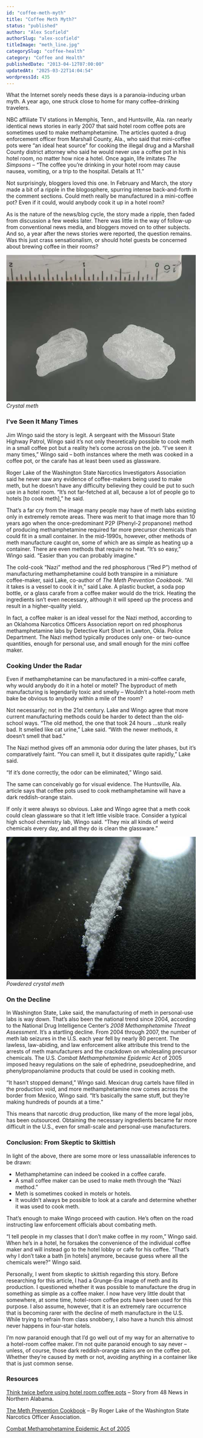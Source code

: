 ```yaml
---
id: "coffee-meth-myth"
title: "Coffee Meth Myth?"
status: "published"
author: "Alex Scofield"
authorSlug: "alex-scofield"
titleImage: "meth_line.jpg"
categorySlug: "coffee-health"
category: "Coffee and Health"
publishedDate: "2013-04-12T07:00:00"
updatedAt: "2025-03-22T14:04:54"
wordpressId: 435
---
```


What the Internet sorely needs these days is a paranoia-inducing urban myth. A year ago, one struck close to home for many coffee-drinking travelers.

NBC affiliate TV stations in Memphis, Tenn., and Huntsville, Ala. ran nearly identical news stories in early 2007 that said hotel room coffee pots are sometimes used to make methamphetamine. The articles quoted a drug enforcement officer from Marshall County, Ala., who said that mini-coffee pots were “an ideal heat source” for cooking the illegal drug and a Marshall County district attorney who said he would never use a coffee pot in his hotel room, no matter how nice a hotel. Once again, life imitates *The Simpsons* – “The coffee you’re drinking in your hotel room may cause nausea, vomiting, or a trip to the hospital. Details at 11.”

Not surprisingly, bloggers loved this one. In February and March, the story made a bit of a ripple in the blogosphere, spurring intense back-and-forth in the comment sections. Could meth really be manufactured in a mini-coffee pot? Even if it could, would anybody cook it up in a hotel room?

As is the nature of the news/blog cycle, the story made a ripple, then faded from discussion a few weeks later. There was little in the way of follow-up from conventional news media, and bloggers moved on to other subjects. And so, a year after the news stories were reported, the question remains. Was this just crass sensationalism, or should hotel guests be concerned about brewing coffee in their rooms?

![Crystal meth](meth_crystals1.jpg)  
*Crystal meth*

### I’ve Seen It Many Times

Jim Wingo said the story is legit. A sergeant with the Missouri State Highway Patrol, Wingo said it’s not only theoretically possible to cook meth in a small coffee pot but a reality he’s come across on the job. “I’ve seen it many times,” Wingo said – both instances where the meth was cooked in a coffee pot, or the carafe has at least been used as glassware.

Roger Lake of the Washington State Narcotics Investigators Association said he never saw any evidence of coffee-makers being used to make meth, but he doesn’t have any difficulty believing they could be put to such use in a hotel room. “It’s not far-fetched at all, because a lot of people go to hotels \[to cook meth\],” he said.

That’s a far cry from the image many people may have of meth labs existing only in extremely remote areas. There was merit to that image more than 10 years ago when the once-predominant P2P (Phenyl-2 propanone) method of producing methamphetamine required far more precursor chemicals than could fit in a small container. In the mid-1990s, however, other methods of meth manufacture caught on, some of which are as simple as heating up a container. There are even methods that require no heat. “It’s so easy,” Wingo said. “Easier than you can probably imagine.”

The cold-cook “Nazi” method and the red phosphorous (“Red P”) method of manufacturing methamphetamine could both transpire in a miniature coffee-maker, said Lake, co-author of *The Meth Prevention Cookbook*. “All it takes is a vessel to cook it in,” said Lake. A plastic bucket, a soda pop bottle, or a glass carafe from a coffee maker would do the trick. Heating the ingredients isn’t even necessary, although it will speed up the process and result in a higher-quality yield.

In fact, a coffee maker is an ideal vessel for the Nazi method, according to an Oklahoma Narcotics Officers Association report on red phosphorus methamphetamine labs by Detective Kurt Short in Lawton, Okla. Police Department. The Nazi method typically produces only one- or two-ounce quantities, enough for personal use, and small enough for the mini coffee maker.

### Cooking Under the Radar

Even if methamphetamine can be manufactured in a mini-coffee carafe, why would anybody do it in a hotel or motel? The byproduct of meth manufacturing is legendarily toxic and smelly – Wouldn’t a hotel-room meth bake be obvious to anybody within a mile of the room?

Not necessarily; not in the 21st century. Lake and Wingo agree that more current manufacturing methods could be harder to detect than the old-school ways. “The old method, the one that took 24 hours …stunk really bad. It smelled like cat urine,” Lake said. “With the newer methods, it doesn’t smell that bad.”

The Nazi method gives off an ammonia odor during the later phases, but it’s comparatively faint. “You can smell it, but it dissipates quite rapidly,” Lake said.

“If it’s done correctly, the odor can be eliminated,” Wingo said.

The same can conceivably go for visual evidence. The Huntsville, Ala. article says that coffee pots used to cook methamphetamine will have a dark reddish-orange stain.

If only it were always so obvious. Lake and Wingo agree that a meth cook could clean glassware so that it left little visible trace. Consider a typical high school chemistry lab, Wingo said. “They mix all kinds of weird chemicals every day, and all they do is clean the glassware.”

![Powdered crystal meth](meth_line.jpg)  
*Powdered crystal meth*

### On the Decline

In Washington State, Lake said, the manufacturing of meth in personal-use labs is way down. That’s also been the national trend since 2004, according to the National Drug Intelligence Center’s *2008 Methamphetamine Threat Assessment*. It’s a startling decline. From 2004 through 2007, the number of meth lab seizures in the U.S. each year fell by nearly 80 percent. The lawless, law-abiding, and law enforcement alike attribute this trend to the arrests of meth manufacturers and the crackdown on wholesaling precursor chemicals. The U.S. *Combat Methamphetamine Epidemic Act* of 2005 imposed heavy regulations on the sale of ephedrine, pseudoephedrine, and phenylpropanolamine products that could be used in cooking meth.

“It hasn’t stopped demand,” Wingo said. Mexican drug cartels have filled in the production void, and more methamphetamine now comes across the border from Mexico, Wingo said. “It’s basically the same stuff, but they’re making hundreds of pounds at a time.”

This means that narcotic drug production, like many of the more legal jobs, has been outsourced. Obtaining the necessary ingredients became far more difficult in the U.S., even for small-scale and personal-use manufacturers.

### Conclusion: From Skeptic to Skittish

In light of the above, there are some more or less unassailable inferences to be drawn:

-   Methamphetamine can indeed be cooked in a coffee carafe.
-   A small coffee maker can be used to make meth through the “Nazi method.”
-   Meth is sometimes cooked in motels or hotels.
-   It wouldn’t always be possible to look at a carafe and determine whether it was used to cook meth.

That’s enough to make Wingo proceed with caution. He’s often on the road instructing law enforcement officials about combating meth.

“I tell people in my classes that I don’t make coffee in my room,” Wingo said. When he’s in a hotel, he forsakes the convenience of the individual coffee maker and will instead go to the hotel lobby or cafe for his coffee. “That’s why I don’t take a bath \[in hotels\] anymore, because guess where all the chemicals were?” Wingo said.

Personally, I went from skeptic to skittish regarding this story. Before researching for this article, I had a Grunge-Era image of meth and its production. I questioned whether it was possible to manufacture the drug in something as simple as a coffee maker. I now have very little doubt that somewhere, at some time, hotel-room coffee pots have been used for this purpose. I also assume, however, that it is an extremely rare occurrence that is becoming rarer with the decline of meth manufacture in the U.S. While trying to refrain from class snobbery, I also have a hunch this almost never happens in four-star hotels.

I’m now paranoid enough that I’d go well out of my way for an alternative to a hotel-room coffee maker. I’m not quite paranoid enough to say never – unless, of course, those dark reddish-orange stains are on the coffee pot. Whether they’re caused by meth or not, avoiding anything in a container like that is just common sense.

### Resources

[Think twice before using hotel room coffee pots](https://web.archive.org/web/20170613073547/http://www.waff.com/global/story.asp?s=5980064) – Story from 48 News in Northern Alabama.

[The Meth Prevention Cookbook](http://web.archive.org/web/20131208204104/http://wsnia.org/educator/MethPrevCookbook.htm) – By Roger Lake of the Washington State Narcotics Officer Association.

[Combat Methamphetamine Epidemic Act of 2005](https://web.archive.org/web/20200418214857/https://www.deadiversion.usdoj.gov/meth/q_a_cmea.htm)
